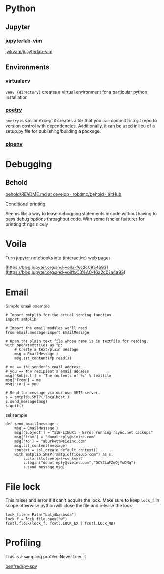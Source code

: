 # Python
## Jupyter 

### jupyterlab-vim

[jwkvam/jupyterlab-vim](https://github.com/jwkvam/jupyterlab-vim)

## Environments
### virtualenv

`venv {directory}` creates a virtual environment for a particular python installation 

### [poetry](https://python-poetry.org)

`poetry` is similar except it creates a file that you can commit to a git repo to version control with dependencies. Additionally, it can be used in lieu of a setup.py file for publishing/building a package.

### [pipenv](https://pipenv.kennethreitz.org)

# Debugging

## Behold

[behold/README.md at develop · robdmc/behold · GitHub](https://github.com/robdmc/behold/blob/develop/README.md)

Conditional printing

Seems like a way to leave debugging statements in code without having to pass debug options throughout code. With some fancier features for printing things nicely

# Voila

Turn jupyter notebooks into (interactive) web pages

[https://blog.jupyter.org/and-voilà-f6a2c08a4a93](https://blog.jupyter.org/and-voil%C3%A0-f6a2c08a4a93)

# Email

Simple email example

    # Import smtplib for the actual sending function
    import smtplib
    
    # Import the email modules we'll need
    from email.message import EmailMessage
    
    # Open the plain text file whose name is in textfile for reading.
    with open(textfile) as fp:
        # Create a text/plain message
        msg = EmailMessage()
        msg.set_content(fp.read())
    
    # me == the sender's email address
    # you == the recipient's email address
    msg['Subject'] = 'The contents of %s' % textfile
    msg['From'] = me
    msg['To'] = you
    
    # Send the message via our own SMTP server.
    s = smtplib.SMTP('localhost')
    s.send_message(msg)
    s.quit()

ssl sample

    def send_email(message):
        msg = EmailMessage()
        msg['Subject'] = "SIE-LINUX1 - Error running rsync.net backups"
        msg['from'] = "donotreply@sieinc.com"
        msg['to'] = "aburkett@sieinc.com"
        msg.set_content(message)
        context = ssl.create_default_context()
        with smtplib.SMTP("smtp.office365.com") as s:
            s.starttls(context=context)
            s.login("donotreply@sieinc.com","DCY3LaFZeQjYwDNq")
            s.send_message(msg)

# File lock

This raises and error if it can't acquire the lock. Make sure to keep `lock_f` in scope otherwise python will close the file and release the lock

    lock_file = Path("baljdkasbsda")
    lock_f = lock_file.open("w")
    fcntl.flock(lock_f, fcntl.LOCK_EX | fcntl.LOCK_NB)

# Profiling

This is a sampling profiler. Never tried it

[benfred/py-spy](https://github.com/benfred/py-spy)
